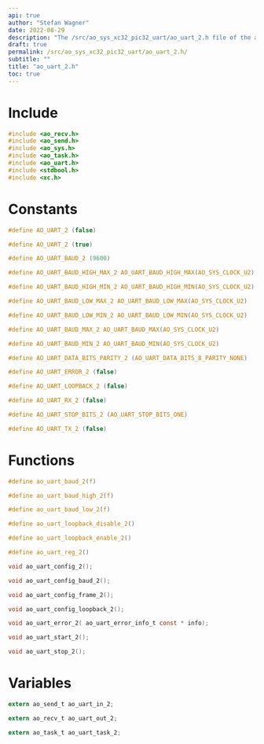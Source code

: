 ```yaml
---
api: true
author: "Stefan Wagner"
date: 2022-08-29
description: "The /src/ao_sys_xc32_pic32_uart/ao_uart_2.h file of the ao real-time operating system."
draft: true
permalink: /src/ao_sys_xc32_pic32_uart/ao_uart_2.h/
subtitle: ""
title: "ao_uart_2.h"
toc: true
---
```


# Include

```c
#include <ao_recv.h>
#include <ao_send.h>
#include <ao_sys.h>
#include <ao_task.h>
#include <ao_uart.h>
#include <stdbool.h>
#include <xc.h>
```

# Constants

```c
#define AO_UART_2 (false)
```

```c
#define AO_UART_2 (true)
```

```c
#define AO_UART_BAUD_2 (9600)
```

```c
#define AO_UART_BAUD_HIGH_MAX_2 AO_UART_BAUD_HIGH_MAX(AO_SYS_CLOCK_U2)
```

```c
#define AO_UART_BAUD_HIGH_MIN_2 AO_UART_BAUD_HIGH_MIN(AO_SYS_CLOCK_U2)
```

```c
#define AO_UART_BAUD_LOW_MAX_2 AO_UART_BAUD_LOW_MAX(AO_SYS_CLOCK_U2)
```

```c
#define AO_UART_BAUD_LOW_MIN_2 AO_UART_BAUD_LOW_MIN(AO_SYS_CLOCK_U2)
```

```c
#define AO_UART_BAUD_MAX_2 AO_UART_BAUD_MAX(AO_SYS_CLOCK_U2)
```

```c
#define AO_UART_BAUD_MIN_2 AO_UART_BAUD_MIN(AO_SYS_CLOCK_U2)
```

```c
#define AO_UART_DATA_BITS_PARITY_2 (AO_UART_DATA_BITS_8_PARITY_NONE)
```

```c
#define AO_UART_ERROR_2 (false)
```

```c
#define AO_UART_LOOPBACK_2 (false)
```

```c
#define AO_UART_RX_2 (false)
```

```c
#define AO_UART_STOP_BITS_2 (AO_UART_STOP_BITS_ONE)
```

```c
#define AO_UART_TX_2 (false)
```

# Functions

```c
#define ao_uart_baud_2(f)
```

```c
#define ao_uart_baud_high_2(f)
```

```c
#define ao_uart_baud_low_2(f)
```

```c
#define ao_uart_loopback_disable_2()
```

```c
#define ao_uart_loopback_enable_2()
```

```c
#define ao_uart_reg_2()
```

```c
void ao_uart_config_2();
```

```c
void ao_uart_config_baud_2();
```

```c
void ao_uart_config_frame_2();
```

```c
void ao_uart_config_loopback_2();
```

```c
void ao_uart_error_2( ao_uart_error_info_t const * info);
```

```c
void ao_uart_start_2();
```

```c
void ao_uart_stop_2();
```

# Variables

```c
extern ao_send_t ao_uart_in_2;
```

```c
extern ao_recv_t ao_uart_out_2;
```

```c
extern ao_task_t ao_uart_task_2;
```

